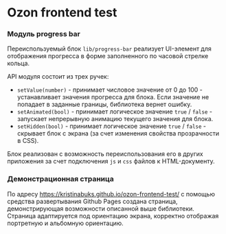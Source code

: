 # Ozon frontend test

### Модуль progress bar

Переиспользуемый блок `lib/progress-bar` реализует UI-элемент для отображения прогресса в форме заполненного по часовой стрелке кольца.

API модуля состоит из трех ручек:

- `setValue(number)` - принимает числовое значение от 0 до 100 - устанавливает значения прогресса для блока. Если значение не попадает в заданные границы, библиотека вернет ошибку.
- `setAnimated(bool)` - принимает логическое значение `true` / `false` - запускает непрерывную анимацию текущего значения для блока.
- `setHidden(bool)` - принимает логическое значение `true` / `false` - скрывает блок с экрана (за счет изменения свойства прозрачности в CSS).

Блок реализован с возможность переиспользования его в других приложения за счет подключения `js` и `css` файлов к HTML-документу.

### Демонстрационная страница

По адресу https://kristinabuks.github.io/ozon-frontend-test/ с помощью средства развертывания Github Pages создана страница, демонстрирующая возможности описанной выше библиотеки.
Страница адаптируется под ориентацию экрана, корректно отображая портретную и альбомную ориентацию.

